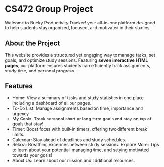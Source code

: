 # CS472 Group Project

Welcome to Bucky Productivity Tracker! your all-in-one platform designed to help students stay organized, focused, and motivated in their studies.

## About the Project
This website provides a structured yet engaging way to manage tasks, set goals, and optimize study sessions. Featuring **seven interactive HTML pages**, our platform ensures students can efficiently track assignments, study time, and personal progress.

## Features
- Home: View a summary of tasks and study statistics in one place including a dashboard of all our pages.
- To-Do List: Manage assignments based on time, importance and urgency
- My Goals: Track personal short or long term goals and stay on top of goals that stay!
- Timer: Boost focus with built-in timers, offering two different break limits.
- Calendar: Stay ahead of deadlines and study schedules.
- Relaxa: Breathing excerices between study sessions. Explore More: Tips to learn about your potential, managing time, and satying motivated towards your goals!
- About Us: Learn about our mission and additional resources.
